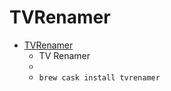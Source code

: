 # TVRenamer
- [TVRenamer](http://tvrenamer.org/)
  -  TV Renamer
  - 
  - `brew cask install tvrenamer`
